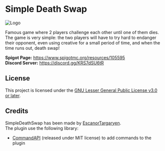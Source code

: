 # Simple Death Swap

![Logo](https://raw.githubusercontent.com/EscanorTargaryen/SimpleDeathSwap/2b146f7cb7ee753a3b14b054b20d597f277ac3f4/logo.png)

Famous game where 2 players challenge each other until one of them dies. The game is very simple: the two players will have to try hard to endanger their opponent, even using creative for a small period of time, and when the time runs out, death swap!

**Spigot Page:** <https://www.spigotmc.org/resources/105595>  
**Discord Server:** <https://discord.gg/KRS7dSU6tR>  


## License

This project is licensed under the [GNU Lesser General Public License v3.0 or later](https://www.gnu.org/licenses/lgpl-3.0.txt).

## Credits

SimpleDeathSwap has been made by [EscanorTargaryen](https://github.com/EscanorTargaryen).  
The plugin use the following library:
* [CommandAPI](https://github.com/JorelAli/CommandAPI) (released under MIT license) to add commands to the plugin
